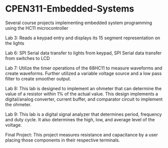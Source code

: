 CPEN311-Embedded-Systems
========================

Several course projects implementing embedded system programming using the HC11 microcontroller

Lab 3: Reads a keypad entry and displays its 15 segment representation on the lights


Lab 6: SPI Serial data transfer to lights from keypad, SPI Serial data transfer from switches to LCD


Lab 7: Utilize the timer operations of the 68HC11 to measure waveforms and create waveforms.  Further utilized a variable voltage source and a low pass filter to create smoother output.


Lab 8: This lab is designed to implement an ohmeter that can determine the value of a resistor within 1% of the actual value.  This design implements a digital/analog converter, current buffer, and comparator circuit to implement the ohmeter.


Lab 9: This lab is a digital signal analyzer that determines period, frequency and duty cycle.  It also determines the high, low, and average level of the voltage.


Final Project: This project measures resistance and capacitance by a user placing those components in their respective terminals.
